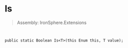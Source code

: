 ﻿

# Is

> Assembly: IronSphere.Extensions



```


public static Boolean Is<T>(this Enum this, T value);
```